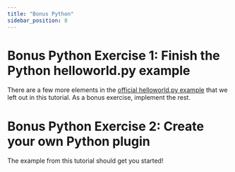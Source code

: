 ```yaml
---
title: "Bonus Python"
sidebar_position: 8
---
```


# Bonus Python Exercise 1: Finish the Python helloworld.py example

There are a few more elements in the [official helloworld.py example](https://github.com/ElementsProject/lightning/blob/master/contrib/plugins/helloworld.py) that we left out in this tutorial. As a bonus exercise, implement the rest.

# Bonus Python Exercise 2: Create your own Python plugin

The example from this tutorial should get you started!
